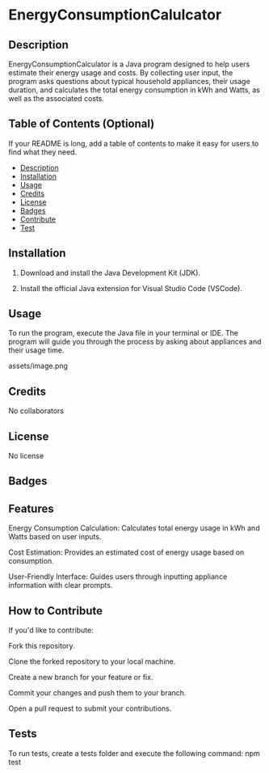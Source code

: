 # EnergyConsumptionCalulcator

## Description

EnergyConsumptionCalculator is a Java program designed to help users estimate their energy usage and costs. By collecting user input, the program asks questions about typical household appliances, their usage duration, and calculates the total energy consumption in kWh and Watts, as well as the associated costs.

## Table of Contents (Optional)

If your README is long, add a table of contents to make it easy for users to find what they need.

- [Description](#description)
- [Installation](#installation)
- [Usage](#usage)
- [Credits](#credits)
- [License](#license)
- [Badges](#badges)
- [Contribute](#how-to-contribute)
- [Test](#tests)

## Installation

1. Download and install the Java Development Kit (JDK).

2. Install the official Java extension for Visual Studio Code (VSCode).

## Usage

To run the program, execute the Java file in your terminal or IDE. The program will guide you through the process by asking about appliances and their usage time.

assets/image.png

## Credits

No collaborators

## License

No license

## Badges

## Features

Energy Consumption Calculation: Calculates total energy usage in kWh and Watts based on user inputs.

Cost Estimation: Provides an estimated cost of energy usage based on consumption.

User-Friendly Interface: Guides users through inputting appliance information with clear prompts.

## How to Contribute

If you'd like to contribute:

Fork this repository.

Clone the forked repository to your local machine.

Create a new branch for your feature or fix.

Commit your changes and push them to your branch.

Open a pull request to submit your contributions.

## Tests

To run tests, create a tests folder and execute the following command: npm test
